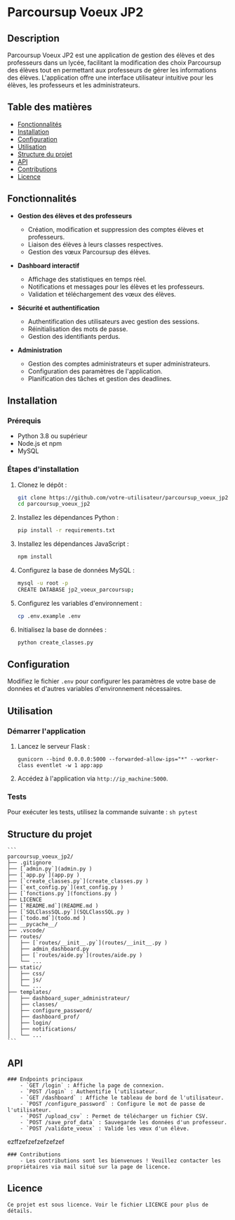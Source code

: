 # Parcoursup Voeux JP2

## Description

Parcoursup Voeux JP2 est une application de gestion des élèves et des professeurs dans un lycée, facilitant la modification des choix Parcoursup des élèves tout en permettant aux professeurs de gérer les informations des élèves. L'application offre une interface utilisateur intuitive pour les élèves, les professeurs et les administrateurs.

## Table des matières

- [Fonctionnalités](#fonctionnalités)
- [Installation](#installation)
- [Configuration](#configuration)
- [Utilisation](#utilisation)
- [Structure du projet](#structure-du-projet)
- [API](#api)
- [Contributions](#contributions)
- [Licence](#licence)

## Fonctionnalités

- **Gestion des élèves et des professeurs**
  - Création, modification et suppression des comptes élèves et professeurs.
  - Liaison des élèves à leurs classes respectives.
  - Gestion des vœux Parcoursup des élèves.

- **Dashboard interactif**
  - Affichage des statistiques en temps réel.
  - Notifications et messages pour les élèves et les professeurs.
  - Validation et téléchargement des vœux des élèves.

- **Sécurité et authentification**
  - Authentification des utilisateurs avec gestion des sessions.
  - Réinitialisation des mots de passe.
  - Gestion des identifiants perdus.

- **Administration**
  - Gestion des comptes administrateurs et super administrateurs.
  - Configuration des paramètres de l'application.
  - Planification des tâches et gestion des deadlines.

## Installation

### Prérequis

- Python 3.8 ou supérieur
- Node.js et npm
- MySQL

### Étapes d'installation

1. Clonez le dépôt :
    ```sh
    git clone https://github.com/votre-utilisateur/parcoursup_voeux_jp2.git
    cd parcoursup_voeux_jp2
    ```

2. Installez les dépendances Python :
    ```sh
    pip install -r requirements.txt
    ```

3. Installez les dépendances JavaScript :
    ```sh
    npm install
    ```

4. Configurez la base de données MySQL :
    ```sh
    mysql -u root -p
    CREATE DATABASE jp2_voeux_parcoursup;
    ```

5. Configurez les variables d'environnement :
    ```sh
    cp .env.example .env
    ```

6. Initialisez la base de données :
    ```sh
    python create_classes.py
    ```

## Configuration

Modifiez le fichier `.env` pour configurer les paramètres de votre base de données et d'autres variables d'environnement nécessaires.

## Utilisation

### Démarrer l'application

1. Lancez le serveur Flask :
    ```
    gunicorn --bind 0.0.0.0:5000 --forwarded-allow-ips="*" --worker-class eventlet -w 1 app:app
    ```

2. Accédez à l'application via `http://ip_machine:5000`.

### Tests

Pour exécuter les tests, utilisez la commande suivante :
    ```sh
    pytest
    ```

## Structure du projet
    ```
    parcoursup_voeux_jp2/
    ├── .gitignore
    ├── [`admin.py`](admin.py )
    ├── [`app.py`](app.py )
    ├── [`create_classes.py`](create_classes.py )
    ├── [`ext_config.py`](ext_config.py )
    ├── [`fonctions.py`](fonctions.py )
    ├── LICENCE
    ├── [`README.md`](README.md )
    ├── [`SQLClassSQL.py`](SQLClassSQL.py )
    ├── [`todo.md`](todo.md )
    ├── __pycache__/
    ├── .vscode/
    ├── routes/
    │   ├── [`routes/__init__.py`](routes/__init__.py )
    │   ├── admin_dashboard.py
    │   ├── [`routes/aide.py`](routes/aide.py )
    │   └── ...
    ├── static/
    │   ├── css/
    │   ├── js/
    │   └── ...
    ├── templates/
    │   ├── dashboard_super_administrateur/
    │   ├── classes/
    │   ├── configure_password/
    │   ├── dashboard_prof/
    │   ├── login/
    │   ├── notifications/
    │   └── ...
    ```

## API

    ### Endpoints principaux
        - `GET /login` : Affiche la page de connexion.
        - `POST /login` : Authentifie l'utilisateur.
        - `GET /dashboard` : Affiche le tableau de bord de l'utilisateur.
        - `POST /configure_password` : Configure le mot de passe de l'utilisateur.
        - `POST /upload_csv` : Permet de télécharger un fichier CSV.
        - `POST /save_prof_data` : Sauvegarde les données d'un professeur.
        - `POST /validate_voeux` : Valide les vœux d'un élève.

ezffzefzefzefzefzef

    ### Contributions
        - Les contributions sont les bienvenues ! Veuillez contacter les propriétaires via mail situé sur la page de licence.

## Licence
    Ce projet est sous licence. Voir le fichier LICENCE pour plus de détails.
